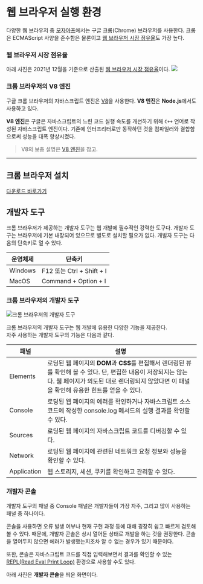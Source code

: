 # 웹 브라우저 실행 환경
다양한 웹 브라우저 중 [모자아프](https://github.com/woorim960/modern-javascript-from-amateur-to-pro)에서는 구글 크롬(Chrome) 브라우저를 사용한다. 크롬은 ECMAScript 사양을 준수함은 물론이고 [웹 브라우저 시장 점유율](https://gs.statcounter.com/)도 가장 높다.

### 웹 브라우저 시장 점유율
아래 사진은 2021년 12월을 기준으로 산출된 [웹 브라우저 시장 점유율](https://gs.statcounter.com/)이다.
<img src="https://user-images.githubusercontent.com/56839474/148939849-18101369-66ba-4f23-8110-24d8f8cd2131.png">

### 크롬 브라우저의 V8 엔진
구글 크롬 브라우저의 자바스크립트 엔진은 [V8](https://v8.dev/)을 사용한다. **V8 엔진**은 **Node.js**에서도 사용하고 있다.

**V8 엔진**은 구글은 자바스크립트의 느린 코드 실행 속도를 개선하기 위해 ```C++``` 언어로 작성된 자바스크립트 엔진이다. 기존에 인터프리터로만 동작하던 것을 컴파일러와 결합함으로써 성능을 대폭 향상시켰다.

> V8의 보충 설명은 [V8 엔진](https://github.com/woorim960/modern-javascript-from-amateur-to-pro/blob/master/%EB%B3%B4%EC%B6%A9/V8%20%EC%97%94%EC%A7%84.md)을 참고.

---

## 크롬 브라우저 설치
[다운로드 바로가기](https://www.google.com/intl/ko_ALL/chrome)

## 개발자 도구
크롬 브라우저가 제공하는 개발자 도구는 웹 개발에 필수적인 강력한 도구다. 개발자 도구는 브라우저에 기본 내장되어 있으므로 별도로 설치할 필요가 없다. 개발자 도구는 다음의 단축키로 열 수 있다.

| 운영체제 | 단축키 |
| - | - |
| Windows | F12 또는 Ctrl + Shift + I |
| MacOS | Command + Option + I |

### 크롬 브라우저의 개발자 도구
![크롬 브라우저의 개발자 도구](https://user-images.githubusercontent.com/56839474/148943847-8859d167-6034-4c59-9122-f1db9fc330a7.png)

크롬 브라우저의 개발자 도구는 웹 개발에 유용한 다양한 기능을 제공한다.  
자주 사용하는 개발자 도구의 기능은 다음과 같다.

| 패널 | 설명 |
| - | - |
| Elements | 로딩된 웹 페이지의 **DOM**과 **CSS**를 편집해서 렌더링된 뷰를 확인해 볼 수 있다. 단, 편집한 내용이 저장되지는 않는다. 웹 페이지가 의도된 대로 렌더링되지 않았다면 이 패널을 확인해 유용한 힌트를 얻을 수 있다. |
| Console | 로딩된 웹 페이지의 에러를 확인하거나 자바스크립트 소스코드에 작성한 console.log 메서드의 실행 결과를 확인할 수 있다. |
| Sources | 로딩된 웹 페이지의 자바스크립트 코드를 디버깅할 수 있다. |
| Network | 로딩된 웹 페이지에 관련된 네트워크 요청 정보와 성능을 확인할 수 있다. |
| Application | 웹 스토리지, 세션, 쿠키를 확인하고 관리할 수 있다. |

### 개발자 콘솔
개발자 도구의 패널 중 Console 패널은 개발자들이 가장 자주, 그리고 많이 사용하는 패널 중 하나이다.

콘솔을 사용하면 오류 발생 여부나 현재 구현 과정 등에 대해 굉장히 쉽고 빠르게 검토해 볼 수 있다. 때문에, 개발자 콘솔은 상시 열어둔 상태로 개발을 하는 것을 권장한다. 콘솔을 열어두지 않으면 에러가 발생했는지조차 알 수 없는 경우가 있기 때문이다.

또한, 콘솔은 자바스크립트 코드를 직접 입력해보면서 결과를 확인할 수 있는 [REPL(Read Eval Print Loop)](https://ko.wikipedia.org/wiki/REPL) 환경으로 사용할 수도 있다.

아래 사진은 **개발자 콘솔**을 띄운 화면이다.

